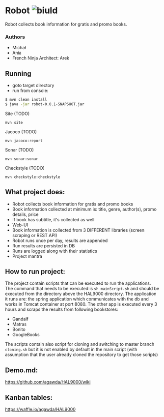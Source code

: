 # Robot ![biuld](https://travis-ci.org/agawda/HAL9000.svg?branch=master)
Robot collects book information for gratis and promo books.

### Authors

 - Michał
 - Ania
 - French Ninja Architect: Arek 
 
## Running

- goto target directory 
- run from console: 

```sh
$ mvn clean install
$ java -jar robot-0.0.1-SNAPSHOT.jar
```

Site (TODO)

``mvn site``

Jacoco (TODO)

``mvn jacoco:report``

Sonar (TODO)

``mvn sonar:sonar``

Checkstyle (TODO)

``mvn checkstyle:checkstyle``

## What project does:
- Robot collects book information for gratis and promo books
- Book information collected at minimum is: title, genre, author(s), promo details, price
- If book has subtitle, it's collected as well
- Web-UI
- Book information is collected from 3 DIFFERENT libraries (screen scraping or REST API)
- Robot runs once per day, results are appended
- Run results are persisted in DB
- Runs are logged along with their statistics 
- Project mantra

## How to run project:
The project contain scripts that can be executed to run the applications. The command that needs to be executed is 
`sh mainScript.sh` and should be executed from the directory above the HAL9000 directory. 
 The application it runs are: the spring application which communicates with the db and works in Tomcat container at
  port 8080. The other app is executed every 3 hours and scraps the results from following bookstores:
- Gandalf
- Matras
- Bonito
- GoogleBooks

The scripts contain also script for cloning and switching to master branch `cloning.sh` but it is not enabled by default 
in the main script (with assumption that the user already cloned the repository to get those scripts)


## Demo.md:
https://github.com/agawda/HAL9000/wiki

## Kanban tables:
https://waffle.io/agawda/HAL9000